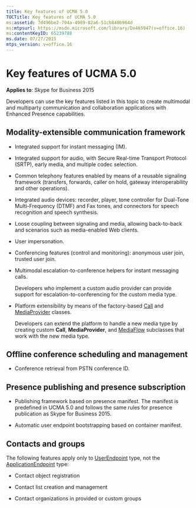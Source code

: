 ```yaml
---
title: Key features of UCMA 5.0
TOCTitle: Key features of UCMA 5.0
ms:assetid: 7d496be2-794a-4989-82a6-51cb840b964d
ms:mtpsurl: https://msdn.microsoft.com/library/Dn465947(v=office.16)
ms:contentKeyID: 65239788
ms.date: 07/27/2015
mtps_version: v=office.16
---
```


# Key features of UCMA 5.0

**Applies to**: Skype for Business 2015

Developers can use the key features listed in this topic to create multimodal and multiparty communication and collaboration applications with Enhanced Presence capabilities.

## Modality-extensible communication framework

- Integrated support for instant messaging (IM).

- Integrated support for audio, with Secure Real-time Transport Protocol (SRTP), early media, and multiple codec selection.

- Common telephony features enabled by means of a reusable signaling framework (transfers, forwards, caller on hold, gateway interoperability and other operations).

- Integrated audio devices: recorder, player, tone controller for Dual-Tone Multi-Frequency (DTMF) and Fax tones, and connectors for speech recognition and speech synthesis.

- Loose coupling between signaling and media, allowing back-to-back and scenarios such as media-enabled Web clients.

- User impersonation.

- Conferencing features (control and monitoring): anonymous user join, trusted user join.

- Multimodal escalation-to-conference helpers for instant messaging calls.
    
  Developers who implement a custom audio provider can provide support for escalation-to-conferencing for the custom media type.

- Platform extensibility by means of the factory-based [Call](https://docs.microsoft.com/dotnet/api/microsoft.rtc.collaboration.call?view=ucma-api) and [MediaProvider](https://docs.microsoft.com/dotnet/api/microsoft.rtc.collaboration.componentmodel.mediaprovider?view=ucma-api) classes.
    
  Developers can extend the platform to handle a new media type by creating custom **Call**, **MediaProvider**, and [MediaFlow](https://docs.microsoft.com/dotnet/api/microsoft.rtc.collaboration.componentmodel.mediaflow?view=ucma-api) subclasses that work with the new media type.

## Offline conference scheduling and management

- Conference retrieval from PSTN conference ID.

## Presence publishing and presence subscription

- Publishing framework based on presence manifest. The manifest is predefined in UCMA 5.0 and follows the same rules for presence publication as Skype for Business 2015.

- Automatic user endpoint bootstrapping based on container manifest.

## Contacts and groups

The following features apply only to [UserEndpoint](https://docs.microsoft.com/dotnet/api/microsoft.rtc.collaboration.userendpoint?view=ucma-api) type, not the [ApplicationEndpoint](https://docs.microsoft.com/dotnet/api/microsoft.rtc.collaboration.applicationendpoint?view=ucma-api) type:

- Contact object registration

- Contact list creation and management

- Contact organizations in provided or custom groups

